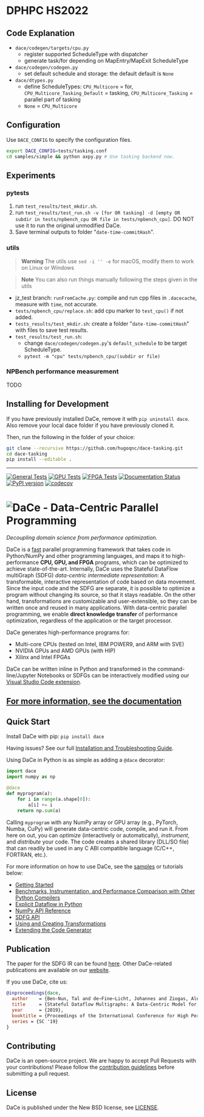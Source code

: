 # DPHPC HS2022
## Code Explanation
+ `dace/codegen/targets/cpu.py`
  - register supported ScheduleType with dispatcher
  - generate task/for depending on MapEntry/MapExit ScheduleType
+ `dace/codegen/codegen.py`
  - set default schedule and storage: the default default is `None`
+ `dace/dtypes.py`
  - define ScheduleTypes: `CPU_Multicore` = for, `CPU_Multicore_Tasking_Default` = tasking, `CPU_Multicore_Tasking` = parallel part of tasking 
  - `None` = `CPU_Multicore`

## Configuration

Use `DACE_CONFIG` to specify the configuration files.

```bash
export DACE_CONFIG=tests/tasking.conf
cd samples/simple && python axpy.py # Use tasking backend now.
```

## Experiments
### pytests
1. run `test_results/test_mkdir.sh`.
2. run `test_results/test_run.sh -v [for OR tasking] -d [empty OR subdir in tests/npbench_cpu OR file in tests/npbench_cpu]`. DO NOT use it to run the original unmodified DaCe.
3. Save terminal outputs to folder "`date-time-commitHash`".

### utils
> **Warning** The utils use `sed -i '' -e` for macOS, modify them to work on Linux or Windows

> **Note** You can also run things manually following the steps given in the utils

+ jz_test branch: `runFromCache.py`: compile and run cpp files in `.dacecache`, measure with `time`, not accurate.
+ `tests/npbench_cpu/replace.sh`: add cpu marker to `test_cpu()` if not added.
+ `tests_results/test_mkdir.sh`: create a folder "`date-time-commitHash`" with files to save test results.
+ `test_results/test_run.sh`: 
  - change `dace/codegen/codegen.py`'s `default_schedule` to be target ScheduleType.
  - `pytest -m "cpu" tests/npbench_cpu/(subdir or file)`

### NPBench performance measurement
TODO


## Installing for Development
If you have previously installed DaCe, remove it with `pip uninstall dace`. Also remove your local dace folder if you have previously cloned it.

Then, run the following in the folder of your choice:
```bash
git clone --recursive https://github.com/hugoqnc/dace-tasking.git
cd dace-tasking
pip install --editable .
```
---
[![General Tests](https://github.com/spcl/dace/actions/workflows/general-ci.yml/badge.svg)](https://github.com/spcl/dace/actions/workflows/general-ci.yml)
[![GPU Tests](https://github.com/spcl/dace/actions/workflows/gpu-ci.yml/badge.svg)](https://github.com/spcl/dace/actions/workflows/gpu-ci.yml)
[![FPGA Tests](https://github.com/spcl/dace/actions/workflows/fpga-ci.yml/badge.svg)](https://github.com/spcl/dace/actions/workflows/fpga-ci.yml)
[![Documentation Status](https://readthedocs.org/projects/spcldace/badge/?version=latest)](https://spcldace.readthedocs.io/en/latest/?badge=latest)
[![PyPI version](https://badge.fury.io/py/dace.svg)](https://badge.fury.io/py/dace)
[![codecov](https://codecov.io/gh/spcl/dace/branch/master/graph/badge.svg)](https://codecov.io/gh/spcl/dace)


![D](dace.svg)aCe - Data-Centric Parallel Programming
=====================================================

_Decoupling domain science from performance optimization._

DaCe is a [fast](https://nbviewer.org/github/spcl/dace/blob/master/tutorials/benchmarking.ipynb) parallel programming
framework that takes code in Python/NumPy and other programming languages, and maps it to high-performance 
**CPU, GPU, and FPGA** programs, which can be optimized to achieve state-of-the-art. Internally, DaCe 
uses the Stateful DataFlow multiGraph (SDFG) *data-centric intermediate 
representation*: A transformable, interactive representation of code based on 
data movement.
Since the input code and the SDFG are separate, it is possible to optimize a 
program without changing its source, so that it stays readable. On the other 
hand, transformations are customizable and user-extensible, so they can be written 
once and reused in many applications.
With data-centric parallel programming, we enable **direct knowledge transfer** 
of performance optimization, regardless of the application or the target processor.

DaCe generates high-performance programs for:
 * Multi-core CPUs (tested on Intel, IBM POWER9, and ARM with SVE)
 * NVIDIA GPUs and AMD GPUs (with HIP)
 * Xilinx and Intel FPGAs

DaCe can be written inline in Python and transformed in the command-line/Jupyter 
Notebooks or SDFGs can be interactively modified using our [Visual Studio Code extension](https://marketplace.visualstudio.com/items?itemName=phschaad.sdfv).

## [For more information, see the documentation](https://spcldace.readthedocs.io/en/latest/)

Quick Start
-----------

Install DaCe with pip: `pip install dace`

Having issues? See our full [Installation and Troubleshooting Guide](https://spcldace.readthedocs.io/en/latest/setup/installation.html).

Using DaCe in Python is as simple as adding a `@dace` decorator:
```python
import dace
import numpy as np

@dace
def myprogram(a):
    for i in range(a.shape[0]):
        a[i] += i
    return np.sum(a)
```

Calling `myprogram` with any NumPy array or GPU array (e.g., PyTorch, Numba, CuPy) will 
generate data-centric code, compile, and run it. From here on out, you can 
_optimize_ (interactively or automatically), _instrument_, and _distribute_ 
your code. The code creates a shared library (DLL/SO file) that can readily 
be used in any C ABI compatible language (C/C++, FORTRAN, etc.).

For more information on how to use DaCe, see the [samples](samples) or tutorials below:

* [Getting Started](https://nbviewer.jupyter.org/github/spcl/dace/blob/master/tutorials/getting_started.ipynb)
* [Benchmarks, Instrumentation, and Performance Comparison with Other Python Compilers](https://nbviewer.jupyter.org/github/spcl/dace/blob/master/tutorials/benchmarking.ipynb)
* [Explicit Dataflow in Python](https://nbviewer.jupyter.org/github/spcl/dace/blob/master/tutorials/explicit.ipynb)
* [NumPy API Reference](https://nbviewer.jupyter.org/github/spcl/dace/blob/master/tutorials/numpy_frontend.ipynb)
* [SDFG API](https://nbviewer.jupyter.org/github/spcl/dace/blob/master/tutorials/sdfg_api.ipynb)
* [Using and Creating Transformations](https://nbviewer.jupyter.org/github/spcl/dace/blob/master/tutorials/transformations.ipynb)
* [Extending the Code Generator](https://nbviewer.jupyter.org/github/spcl/dace/blob/master/tutorials/codegen.ipynb)

Publication
-----------

The paper for the SDFG IR can be found [here](http://www.arxiv.org/abs/1902.10345).
Other DaCe-related publications are available on our [website](http://spcl.inf.ethz.ch/dace).

If you use DaCe, cite us:
```bibtex
@inproceedings{dace,
  author    = {Ben-Nun, Tal and de~Fine~Licht, Johannes and Ziogas, Alexandros Nikolaos and Schneider, Timo and Hoefler, Torsten},
  title     = {Stateful Dataflow Multigraphs: A Data-Centric Model for Performance Portability on Heterogeneous Architectures},
  year      = {2019},
  booktitle = {Proceedings of the International Conference for High Performance Computing, Networking, Storage and Analysis},
  series = {SC '19}
}
```

Contributing
------------
DaCe is an open-source project. We are happy to accept Pull Requests with your contributions! Please follow the [contribution guidelines](CONTRIBUTING.md) before submitting a pull request.

License
-------
DaCe is published under the New BSD license, see [LICENSE](LICENSE).

